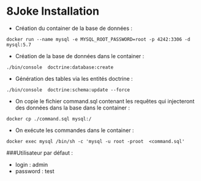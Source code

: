 8Joke Installation
========================

- Création du container de la base de données : 

```
docker run --name mysql -e MYSQL_ROOT_PASSWORD=root -p 4242:3306 -d mysql:5.7
```

- Création de la base de données dans le container :

```
./bin/console  doctrine:database:create
```

- Génération des tables via les entités doctrine :

```
./bin/console  doctrine:schema:update --force
```

- On copie le fichier command.sql contenant les requêtes qui injecteront des données dans la base dans le container :

```
docker cp ./command.sql mysql:/
```

- On exécute les commandes dans le container :

```
docker exec mysql /bin/sh -c 'mysql -u root -proot  <command.sql'
```

###Utilisateur par défaut :
- login : admin
- password : test